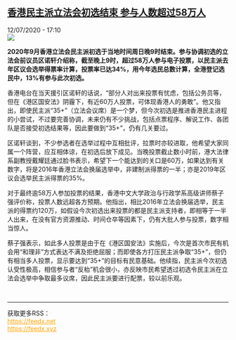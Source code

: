 <!--1594569357000-->
[香港民主派立法会初选结束 参与人数超过58万人](http://www.rfi.fr//cn/%E6%B8%AF%E6%BE%B3%E5%8F%B0/20200712-%E9%A6%99%E6%B8%AF%E6%B0%91%E4%B8%BB%E6%B4%BE%E7%AB%8B%E6%B3%95%E4%BC%9A%E5%88%9D%E9%80%89%E5%8F%82%E4%B8%8E%E4%BA%BA%E6%95%B0%E8%B6%85%E8%BF%8758%E4%B8%87%E4%BA%BA)
------

<div>12/07/2020 - 17:10</div><img src="https://s.rfi.fr/media/display/2b60cfda-c450-11ea-b3c1-005056a964fe/w:310/p:16x9/2020-07-12T082114Z_1655231167_RC2JRH9MPDCS_RTRMADP_3_HONGKONG-ELECTION.JPG"><p><strong>2020年9月香港立法会民主派初选于当地时间周日晚9时结束。参与协调初选的立法会前议员区诺轩介绍称，截至晚上9时，超过58万人参与电子投票，以民主派去年区议会选举得票率计算，投票率已达34%，用今年选民总数计算，全港登记选民中，13%有参与此次初选。</strong></p><div class="t-content__body u-clearfix"><div class="m-interstitial"></div><p>香港电台在当天援引区诺轩的话说，“部分人对出来投票有忧虑，包括公务员等，但在《港区国安法》阴霾下，有近60万人投票，可体现香港人的勇敢”。他又指出，即使民主派“35+”（立法会议席）是一个梦，但今次初选是推进香港民主进程的小尝试，不过要完善协调，未来仍有不少挑战，包括点票程序、解说工作、各团队是否接受初选结果等，因此要做到“35+”，仍有几关要过。</p><p>区诺轩谈到，不少参选者在选举过程中互相批评，拉票时亦较进取，他希望大家同属一个阵营，应互相体谅，在初选后放下成见。当晚投票截止数小时前，港大法律系副教授戴耀廷通过脸书表示，希望下一个能达到的关口是60万，如果达到有关数字，将是2016年香港立法会换届选举中，非建制派得票的一半；亦是2019年区议会选举民主派得票的35%。</p><p>对于最终逾58万人参加投票的结果，香港中文大学政治与行政学系高级讲师蔡子强评价称，投票人数远超各方预期。他指出，相比2016年立法会换届选举，民主派的得票约120万，如假设今次初选出来投票的都是民主派支持者，即相等于一半人出来，在没有官方资源推动、时间仓卒等因素下，仍有大批人参与投票，数字相当惊人。</p><p>蔡子强表示，如此多人投票是由于在《港区国安法》实施后，今次是首次市民有机会用“和理非”方式表达不满及拒绝屈服；而即使各方打压民主派争取“35+”，但仍有相当多人投票，显示要达到“35+”的目标有民意基础。他续指，民主派今次初选认受性极高，相信参与者“反枱”机会很小，亦反映市民希望透过初选令民主派在立法会选举中争取最多议席，因此民主派要进行配票，较以前乐观。</p><div class="o-self-promo o-self-promo--nl o-self-promo--hidden" data-selfpromo-newsletter></div><div class="o-self-promo o-self-promo--app o-self-promo--hidden" data-selfpromo-app></div></div><br><hr><div>获取更多RSS：<br><a href="https://feedx.net" style="color:orange" target="_blank">https://feedx.net</a> <br><a href="https://feedx.xyz" style="color:orange" target="_blank">https://feedx.xyz</a><br></div>
